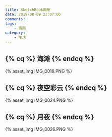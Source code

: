 ```yaml
---
title: SketchBook画册
date: 2019-08-09 23:07:00
comments:
tags:
	- 画画
category:
	- 生活
---
```


## {% cq %} 海滩 {% endcq %}
{% asset_img IMG_0019.PNG  %}
</br>
<!--more-->

## {% cq %} 夜空彩云 {% endcq %}
{% asset_img IMG_0024.PNG  %}
</br>

## {% cq %} 月夜 {% endcq %}
{% asset_img IMG_0026.PNG  %}